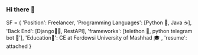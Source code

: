 ### Hi there 👋

SF = {
    'Position': Freelancer,
    'Programming Languages': [Python 🐍, Java ☕],
    'Back End': [Django🐱‍👤, RestAPI],
    'frameworks': [telethon 🐲, python telegram bot 🤖'],
    'Education🏫': CE at Ferdowsi University of Mashhad :mortar_board: ,
    'resume': attached
}
